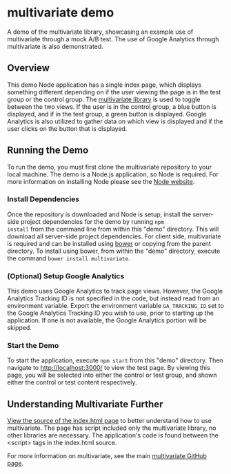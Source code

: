 # multivariate demo #

A demo of the multivariate library, showcasing an example use of multivariate through a mock A/B test. The use of Google Analytics through multivariate is also demonstrated.

## Overview ##

This demo Node application has a single index page, which displays something different depending on if the user viewing the page is in the test group or the control group. The [multivariate library](https://github.com/dylants/multivariate) is used to toggle between the two views. If the user is in the control group, a blue button is displayed, and if in the test group, a green button is displayed. Google Analytics is also utilized to gather data on which view is displayed and if the user clicks on the button that is displayed.

## Running the Demo ##

To run the demo, you must first clone the multivariate repository to your local machine. The demo is a Node.js application, so Node is required. For more information on installing Node please see the [Node website](http://nodejs.org/).

### Install Dependencies ###

Once the repository is downloaded and Node is setup, install the server-side project dependencies for the demo by running <code>npm install</code> from the command line from within this "demo" directory. This will download all server-side project dependencies. For client side, multivariate is required and can be installed using [bower](http://bower.io/) or copying from the parent directory. To install using bower, from within the "demo" directory, execute the command <code>bower install multivariate</code>.

### (Optional) Setup Google Analytics ###

This demo uses Google Analytics to track page views. However, the Google Analytics Tracking ID is not specified in the code, but instead read from an environment variable. Export the environment variable <code>GA_TRACKING_ID</code> set to the Google Analytics Tracking ID you wish to use, prior to starting up the application. If one is not available, the Google Analytics portion will be skipped.

### Start the Demo ###

To start the application, execute <code>npm start</code> from this "demo" directory. Then navigate to [http://localhost:3000/](http://localhost:3000/) to view the test page. By viewing this page, you will be selected into either the control or test group, and shown either the control or test content respectively.

## Understanding Multivariate Further ##

[View the source of the index.html page](https://github.com/dylants/multivariate/blob/master/demo/views/index.html) to better understand how to use multivariate. The page has script included only the multivariate library, no other libraries are necessary. The application's code is found between the &lt;script&gt; tags in the index.html source.

For more information on multivariate, see the main [multivariate GitHub page](https://github.com/dylants/multivariate).
